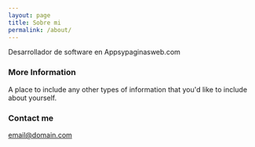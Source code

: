 ```yaml
---
layout: page
title: Sobre mi
permalink: /about/
---
```


Desarrollador de software en Appsypaginasweb.com

### More Information

A place to include any other types of information that you'd like to include about yourself.

### Contact me

[email@domain.com](mailto:lucian_s2003@yahoo.com)
